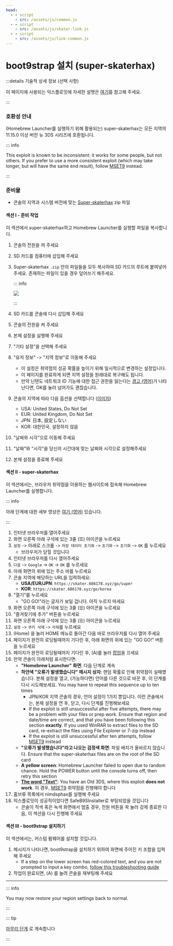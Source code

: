 ```yaml
---
head:
  - - script
    - src: /assets/js/common.js
  - - script
    - src: /assets/js/skater-link.js
  - - script
    - src: /assets/js/link-common.js
---
```


# boot9strap 설치 (super-skaterhax)

:::details 기술적 상세 정보 (선택 사항)

이 페이지에 사용되는 익스플로잇에 자세한 설명은 [여기](https://github.com/zoogie/super-skaterhax)를 참고해 주세요.

:::

### 호환성 안내

(Homebrew Launcher를 실행하기 위해 활용되는) super-skaterhax는 모든 지역의 11.15.0 이상 버전 뉴 3DS 시리즈에 호환됩니다.

::: info

This exploit is known to be inconsistent: it works for some people, but not others. If you prefer to use a more consistent exploit (which may take longer, but will have the same end result), follow [MSET9](installing-boot9strap-\(mset9\)) instead.

:::

### 준비물

- 콘솔의 지역과 시스템 버전에 맞는 [Super-skaterhax](https://skater.nintendohomebrew.com) zip 파일

#### 섹션 I - 준비 작업

이 섹션에서 super-skaterhax하고 Homebrew Launcher를 실행할 파일을 복사합니다.

1. 콘솔의 전원을 꺼 주세요

2. SD 카드를 컴퓨터에 삽입해 주세요

3. Super-skaterhax `.zip` 안의 파일들을 모두 복사하여 SD 카드의 루트에 붙여넣어 주세요. 존재하는 파일이 있을 경우 덮어쓰기 해주세요.

    ::: info

    ![](/images/screenshots/skaterhax/skater-root-layout.png)

    :::

4. SD 카드를 콘솔에 다시 삽입해 주세요

5. 콘솔의 전원을 켜 주세요

6. 본체 설정을 실행해 주세요

7. "기타 설정"을 선택해 주세요

8. "유저 정보" -> "지역 정보"로 이동해 주세요
    - 이 설정은 취약점의 성공 확률을 높이기 위해 일시적으로 변경하는 설정입니다.
    - 이 페이지를 완료하게 되면 지역 설정을 원래대로 복구해도 됩니다.
    - 만약 닌텐도 네트워크 ID 기능에 대한 접근 권한을 잃는다는 [경고 (영어)](/images/screenshots/skaterhax/country-change-notice.png)가 나타난다면, OK를 눌러 넘어가도 괜찮습니다.

9. 콘솔의 지역에 따라 다음 옵션을 선택합니다 ([이미지](/images/screenshots/skaterhax/skater-lang.png))
    - USA: United States, Do Not Set
    - EUR: United Kingdom, Do Not Set
    - JPN: 日本, 設定しない
    - KOR: 대한민국, 설정하지 않음

10. "날짜와 시각"으로 이동해 주세요

11. "날짜"와 "시각"을 당신의 시간대에 맞는 날짜와 시각으로 설정해주세요

12. 본체 설정을 종료해 주세요

#### 섹션 II - super-skaterhax

이 섹션에서는, 브라우저 취약점을 이용하는 웹사이트에 접속해 Homebrew Launcher를 실행합니다.

::: info

아래 단계에 대한 세부 영상은 [여기 (영어)](https://www.youtube.com/watch?v=DEcZB72vJts) 있습니다.

:::

1. 인터넷 브라우저를 열어주세요
2. 화면 오른쪽 아래 구석에 있는 3줄 (☰) 아이콘을 누르세요
3. `설정` -> 아래로 스크롤 -> `저장 데이터 초기화` -> `초기화` -> `초기화` -> `OK` 를 누르세요
    - 브라우저가 닫힐 것입니다
4. 인터넷 브라우저를 다시 열어주세요
5. `다음` -> `Google` -> `OK` -> `OK` 를 누르세요
6. 아래 화면의 위에 있는 주소 바를 누르세요
7. 콘솔 지역에 해당하는 URL을 입력하세요:
    - **USA/EUR/JPN**: `https://skater.686178.xyz/go/super`
    - **KOR**: `https://skater.686178.xyz/go/korea`
8. "열기"를 누르세요
    - "GO GO!"라는 글자가 보일 겁니다. 아직 누르지 마세요
9. 화면 오른쪽 아래 구석에 있는 3줄 (☰) 아이콘을 누르세요
10. "즐겨찾기에 추가" 버튼을 누르세요
11. 화면 오른쪽 아래 구석에 있는 3줄 (☰) 아이콘을 누르세요
12. `설정` -> `쿠키 삭제` -> `삭제`를 누르세요
13. (Home) 을 눌러 HOME 메뉴로 돌아간 다음 바로 브라우저를 다시 열어 주세요
14. 페이지가 완전히 로딩될때까지 기다린 후, 아래 화면의 위에 있는 "GO GO!" 버튼을 누르세요
15. 페이지가 완전히 로딩될때까지 기다린 후, (A)를 눌러 [팝업](/images/screenshots/skaterhax/skater-popup.png)을 끄세요
16. 만약 콘솔이 아래처럼 표시한다면:
    - **"Homebrew Launcher" 화면**: 다음 단계로 계속
    - **하얀색 "오류가 발생했습니다" 메시지 상자**: 랜덤 확률로 인해 취약점이 실패했습니다. 본체 설정을 열고, (가능하다면) 언어를 다른 것으로 바꾼 후, 이 단계를 다시 시도해보세요. You may have to repeat this sequence up to ten times
        - JPN/KOR 지역 콘솔의 경우, 언어 설정이 1가지 뿐입니다. 이런 콘솔에서는, 본체 설정을 연 후, 닫고, 다시 단계를 진행해보세요
        - If the exploit is still unsuccessful after five attempts, there may be a problem with your files or prep work. Ensure that region and date/time are correct, and that you have been following this section **exactly**. If you used WinRAR to extract files to the SD card, re-extract the files using File Explorer or 7-zip instead
        - If the exploit is still unsuccessful after ten attempts, follow [MSET9](installing-boot9strap-\(mset9\)) instead
    - **"오류가 발생했습니다"라고 나오는 검정색 화면**: 파일 배치가 올바르지 않습니다. Ensure that the super-skaterhax files are on the root of the SD card
    - **A yellow screen**: Homebrew Launcher failed to open due to random chance. Hold the POWER button until the console turns off, then retry this section
    - **[The word "Text"](/images/screenshots/skaterhax/skater-old3ds.png)**: You have an Old 3DS, where this exploit **does not work**. 이 경우, [MSET9](installing-boot9strap-\(mset9\)) 취약점을 진행해야 합니다
17. 홈브류 목록에서 nimdsphax를 실행해 주세요
18. 익스플로잇이 성공적이었다면 SafeB9SInstaller로 부팅되었을 것입니다
    - 콘솔이 적색 혹은 녹색 화면에서 멈출 경우, 전원 버튼을 꾹 눌러 강제 종료한 다음, 이 섹션을 다시 진행해 주세요

#### 섹션 III - boot9strap 설치하기

이 섹션에서는, 커스텀 펌웨어를 설치할 것입니다.

1. 메시지가 나타나면, boot9strap을 설치하기 위하여 화면에 주어진 키 조합을 입력해 주세요
    - If a step on the lower screen has red-colored text, and you are not prompted to input a key combo, [follow this troubleshooting guide](troubleshooting-super-skaterhax)
2. 작업이 완료되면, (A) 를 눌려 콘솔을 재부팅해 주세요

<!--@include: ./_include/configure-luma3ds.md -->

<!--@include: ./_include/luma3ds-installed-note.md -->

___

::: info

You may now restore your region settings back to normal.

:::

::: tip

[마무리 단계](finalizing-setup) 로 계속합니다

:::
